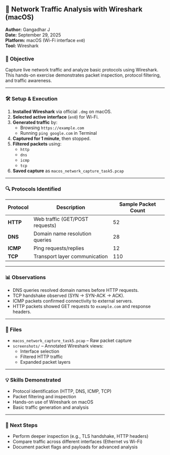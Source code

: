 ## 📡 Network Traffic Analysis with Wireshark (macOS)

**Author:** Gangadhar J  
**Date:** September 29, 2025  
**Platform:** macOS (Wi-Fi interface `en0`)  
**Tool:** Wireshark

### 🎯 Objective
Capture live network traffic and analyze basic protocols using Wireshark. This hands-on exercise demonstrates packet inspection, protocol filtering, and traffic awareness.

---

### 🛠️ Setup & Execution

1. **Installed Wireshark** via official `.dmg` on macOS.
2. **Selected active interface** (`en0`) for Wi-Fi.
3. **Generated traffic** by:
   - Browsing `https://example.com`
   - Running `ping google.com` in Terminal
4. **Captured for 1 minute**, then stopped.
5. **Filtered packets** using:
   - `http`
   - `dns`
   - `icmp`
   - `tcp`
6. **Saved capture** as `macos_network_capture_task5.pcap`

---

### 🔍 Protocols Identified

| Protocol | Description | Sample Packet Count |
|----------|-------------|----------------------|
| **HTTP** | Web traffic (GET/POST requests) | 52 |
| **DNS**  | Domain name resolution queries | 28 |
| **ICMP** | Ping requests/replies | 12 |
| **TCP**  | Transport layer communication | 110 |

---

### 📊 Observations

- DNS queries resolved domain names before HTTP requests.
- TCP handshake observed (SYN → SYN-ACK → ACK).
- ICMP packets confirmed connectivity to external servers.
- HTTP packets showed GET requests to `example.com` and response headers.

---

### 📁 Files

- `macos_network_capture_task5.pcap` – Raw packet capture
- `screenshots/` – Annotated Wireshark views:
  - Interface selection
  - Filtered HTTP traffic
  - Expanded packet layers

---

### 💡 Skills Demonstrated

- Protocol identification (HTTP, DNS, ICMP, TCP)
- Packet filtering and inspection
- Hands-on use of Wireshark on macOS
- Basic traffic generation and analysis

---

### 🚀 Next Steps

- Perform deeper inspection (e.g., TLS handshake, HTTP headers)
- Compare traffic across different interfaces (Ethernet vs Wi-Fi)
- Document packet flags and payloads for advanced analysis
